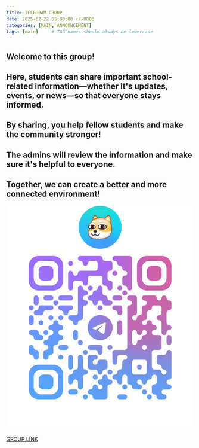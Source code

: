 ```yaml
---
title: TELEGRAM GROUP
date: 2025-02-22 05:00:00 +/-0000
categories: [MAIN, ANNOUNCEMENT]
tags: [main]     # TAG names should always be lowercase
---
```

## Welcome to this group! 
## Here, students can share important school-related information—whether it's updates, events, or news—so that everyone stays informed. 
## By sharing, you help fellow students and make the community stronger! 
## The admins will review the information and make sure it's helpful to everyone. 
## Together, we can create a better and more connected environment!

![GROUP QR](assets/img/telegram/qrcode)

[GROUP LINK](https://t.me/+PGe92FLhavEzZDQ1)
